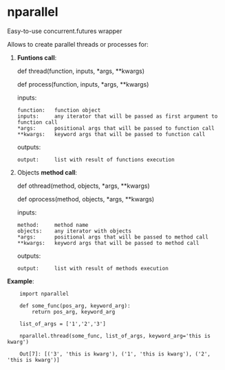 # nparallel
Easy-to-use concurrent.futures wrapper

Allows to create parallel threads or processes for:
1)  **Funtions call**:

    def thread(function, inputs, *args, **kwargs)
    
    def process(function, inputs, *args, **kwargs)
    
    inputs:
    
        function:   function object    
        inputs:     any iterator that will be passed as first argument to function call
        *args:      positional args that will be passed to function call
        **kwargs:   keyword args that will be passed to function call
        
    outputs:
    
        output:     list with result of functions execution
        
2)  Objects **method call**:

    def othread(method, objects, *args, **kwargs)
    
    def oprocess(method, objects, *args, **kwargs)
    
    inputs:
    
        method:     method name
        objects:    any iterator with objects
        *args:      positional args that will be passed to method call
        **kwargs:   keyword args that will be passed to method call
        
    outputs:
    
        output:     list with result of methods execution


**Example**:
    
        import nparallel
        
        def some_func(pos_arg, keyword_arg):
            return pos_arg, keyword_arg
            
        list_of_args = ['1','2','3']
        
        nparallel.thread(some_func, list_of_args, keyword_arg='this is kwarg')
 
        Out[7]: [('3', 'this is kwarg'), ('1', 'this is kwarg'), ('2', 'this is kwarg')]
